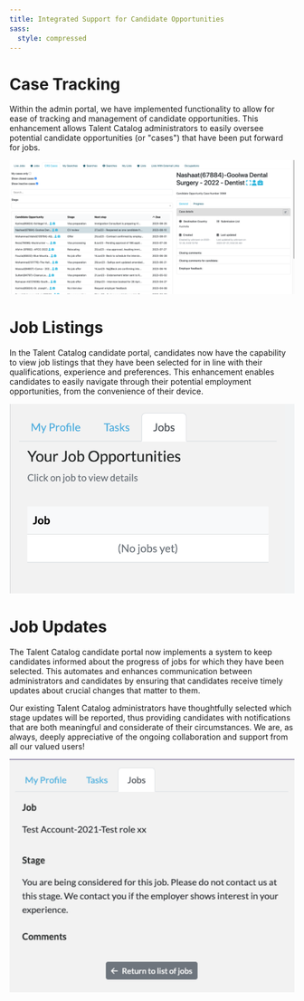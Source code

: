 ```yaml
---
title: Integrated Support for Candidate Opportunities
sass:
  style: compressed
---
```


# Case Tracking

Within the admin portal, we have implemented functionality to allow for ease of tracking and management of candidate 
opportunities. This enhancement allows Talent Catalog administrators to easily oversee potential candidate 
opportunities (or "cases") that have been put forward for jobs.

<div class="card-image-container">
  <img src="./../assets/images/v210/CandidateOpportunitiesCRS.png" alt="Job Opportunity Cases" class="card-image">
</div>

# Job Listings

In the Talent Catalog candidate portal, candidates now have the capability to view job listings that they have been 
selected for in line with their qualifications, experience and preferences. This enhancement enables candidates to 
easily navigate through their potential employment opportunities, from the convenience of their device.

<div class="card-image-container">
  <img src="./../assets/images/v210/JobListings.png" alt="Candidate Job Listings" class="card-image">
</div>

# Job Updates

The Talent Catalog candidate portal now implements a system to keep candidates informed about the progress of jobs for 
which they have been selected. This automates and enhances communication between administrators and candidates by 
ensuring that candidates receive timely updates about crucial changes that matter to them. 

Our existing Talent Catalog administrators have thoughtfully selected which stage updates will be reported, thus
providing candidates with notifications that are both meaningful and considerate of their circumstances. We are, as
always, deeply appreciative of the ongoing collaboration and support from all our valued users!

<div class="card-image-container">
  <img src="./../assets/images/v210/JobStageUpdates.png" alt="Candidate Job Stage Updates" class="card-image">
</div>
